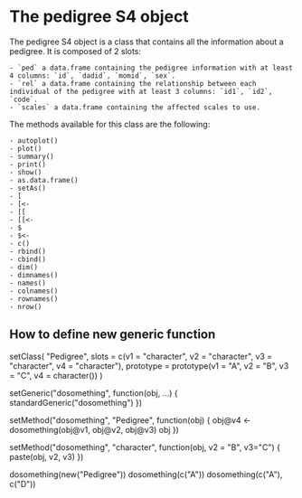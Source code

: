 # The pedigree S4 object

The pedigree S4 object is a class that contains all the information about a pedigree.
It is composed of 2 slots:

    - `ped` a data.frame containing the pedigree information with at least 4 columns: `id`, `dadid`, `momid`, `sex`.
    - `rel` a data.frame containing the relationship between each individual of the pedigree with at least 3 columns: `id1`, `id2`, `code`.
    - `scales` a data.frame containing the affected scales to use.

The methods available for this class are the following:

    - autoplot()
    - plot()
    - summary()
    - print()
    - show()
    - as.data.frame()
    - setAs()
    - [
    - [<-
    - [[
    - [[<-
    - $
    - $<-
    - c()
    - rbind()
    - cbind()
    - dim()
    - dimnames()
    - names()
    - colnames()
    - rownames()
    - nrow()

## How to define new generic function

setClass(
    "Pedigree",
    slots = c(v1 = "character", v2 = "character", v3 = "character", v4 = "character"),
    prototype = prototype(v1 = "A", v2 = "B", v3 = "C", v4 = character())
)

setGeneric("dosomething", function(obj, ...) {
  standardGeneric("dosomething")
})

setMethod("dosomething", "Pedigree", function(obj) {
  obj@v4 <- dosomething(obj@v1, obj@v2, obj@v3)
  obj
})

setMethod("dosomething", "character", function(obj, v2 = "B", v3="C") {
  paste(obj, v2, v3)
})

dosomething(new("Pedigree"))
dosomething(c("A"))
dosomething(c("A"), c("D"))
